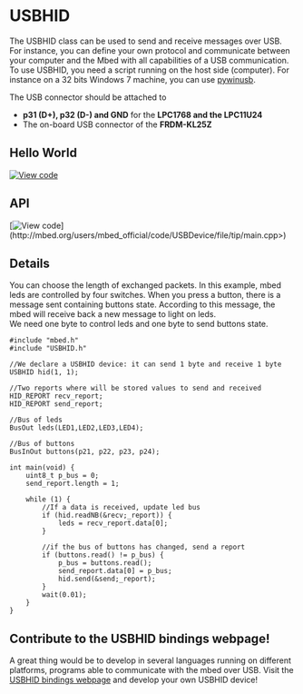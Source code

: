 # USBHID

The USBHID class can be used to send and receive messages over USB. For instance, you can define your own protocol and communicate between your computer and the Mbed with all capabilities of a USB communication. To use USBHID, you need a script running on the host side (computer). For instance on a 32 bits Windows 7 machine, you can use [pywinusb](http://code.google.com/p/pywinusb/).

The USB connector should be attached to 

* **p31 (D+), p32 (D-) and GND** for the **LPC1768 and the LPC11U24**
* The on-board USB connector of the **FRDM-KL25Z**

## Hello World

[![View code](https://www.mbed.com/embed/?url=https://developer.mbed.org/users/samux/code/USBHID_HelloWorld/)](https://developer.mbed.org/users/samux/code/USBHID_HelloWorld/file/tip/main.cpp) 

## API

[![View code](https://www.mbed.com/embed/?url=<http://mbed.org/users/mbed_official/code/USBDevice/)](http://mbed.org/users/mbed_official/code/USBDevice/file/tip/main.cpp>) 

## Details

You can choose the length of exchanged packets. In this example, mbed leds are controlled by four switches. When you press a button, there is a message sent containing buttons state. According to this message, the mbed will receive back a new message to light on leds.   
We need one byte to control leds and one byte to send buttons state.

```
#include "mbed.h"
#include "USBHID.h"

//We declare a USBHID device: it can send 1 byte and receive 1 byte
USBHID hid(1, 1);

//Two reports where will be stored values to send and received
HID_REPORT recv_report;
HID_REPORT send_report;

//Bus of leds
BusOut leds(LED1,LED2,LED3,LED4);

//Bus of buttons
BusInOut buttons(p21, p22, p23, p24);

int main(void) {
    uint8_t p_bus = 0;
    send_report.length = 1;

    while (1) {
        //If a data is received, update led bus
        if (hid.readNB(&recv;_report)) {
            leds = recv_report.data[0];
        }

        //if the bus of buttons has changed, send a report
        if (buttons.read() != p_bus) {
            p_bus = buttons.read();
            send_report.data[0] = p_bus;
            hid.send(&send;_report);
        }
        wait(0.01);
    }
}
```

## Contribute to the USBHID bindings webpage!

A great thing would be to develop in several languages running on different platforms, programs able to communicate with the mbed over USB. Visit the [USBHID bindings webpage](http://mbed.org/cookbook/USBHID-bindings-) and develop your own USBHID device!
